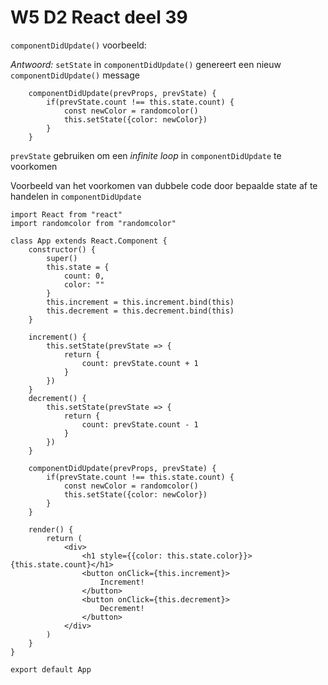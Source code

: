 # W5 D2 React deel 39
`componentDidUpdate()` voorbeeld:

_Antwoord:_
`setState` in `componentDidUpdate()` genereert een nieuw `componentDidUpdate()` message

```
    componentDidUpdate(prevProps, prevState) {
        if(prevState.count !== this.state.count) {
            const newColor = randomcolor()
            this.setState({color: newColor})
        }
    }
```

`prevState` gebruiken om een _infinite loop_ in `componentDidUpdate` te voorkomen

Voorbeeld van het voorkomen van dubbele code door bepaalde state af te handelen in `componentDidUpdate`

```
import React from "react"
import randomcolor from "randomcolor"

class App extends React.Component {
    constructor() {
        super()
        this.state = {
            count: 0,
            color: ""
        }
        this.increment = this.increment.bind(this)
        this.decrement = this.decrement.bind(this)
    }
    
    increment() {
        this.setState(prevState => {
            return {
                count: prevState.count + 1
            }
        })
    }
    decrement() {
        this.setState(prevState => {
            return {
                count: prevState.count - 1
            }
        })
    }
    
    componentDidUpdate(prevProps, prevState) {
        if(prevState.count !== this.state.count) {
            const newColor = randomcolor()
            this.setState({color: newColor})
        }
    }
    
    render() {
        return (
            <div>
                <h1 style={{color: this.state.color}}>{this.state.count}</h1>
                <button onClick={this.increment}>
                    Increment!
                </button>
                <button onClick={this.decrement}>
                    Decrement!
                </button>
            </div>
        )
    }
}

export default App
```
